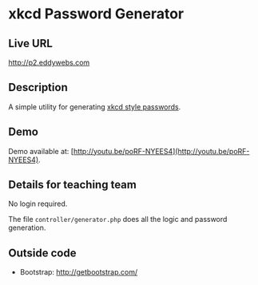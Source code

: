 # xkcd Password Generator

## Live URL
<http://p2.eddywebs.com>

## Description
A simple utility for generating [xkcd style passwords](http://xkcd.com/936/).

## Demo
Demo available at: [http://youtu.be/poRF-NYEES4](http://youtu.be/poRF-NYEES4).

## Details for teaching team
No login required.

The file `controller/generator.php` does all the logic and password generation.

## Outside code
* Bootstrap: http://getbootstrap.com/